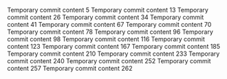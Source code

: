 Temporary commit content 5
Temporary commit content 13
Temporary commit content 26
Temporary commit content 34
Temporary commit content 41
Temporary commit content 67
Temporary commit content 70
Temporary commit content 78
Temporary commit content 96
Temporary commit content 98
Temporary commit content 116
Temporary commit content 123
Temporary commit content 167
Temporary commit content 185
Temporary commit content 210
Temporary commit content 233
Temporary commit content 240
Temporary commit content 252
Temporary commit content 257
Temporary commit content 262
